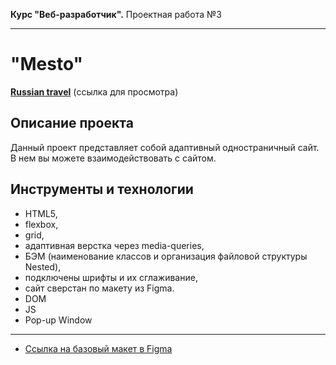 **Курс "Веб-разработчик".** Проектная работа №3

---

# "Mesto"

[**Russian travel**](https://syrepa.github.io/russian-travel/) (ссылка для просмотра)

## Описание проекта

Данный проект представляет собой адаптивный одностраничный сайт. В нем вы можете взаимодействовать с сайтом.

## Инструменты и технологии

- HTML5,
- flexbox,
- grid,
- адаптивная верстка через media-queries,
- БЭМ (наименование классов и организация файловой структуры Nested),
- подключены шрифты и их сглаживание,
- сайт сверстан по макету из Figma.
- DOM
- JS
- Pop-up Window

---

- [Ссылка на базовый макет в Figma](https://www.figma.com/file/5S2WSbEFL6awjVWJ0NWL8Q/Sprint-3_-Russia-_-desktop-mobile?node-id=28503%3A0)
